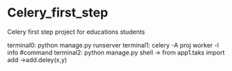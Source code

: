 # Celery_first_step
Celery first step project for educations students

terminal0: python manage.py runserver
terminal1: celery -A proj worker -l info #command
terminal2: python manage.py shell -> from app1.taks import add ->add.deley(x,y)
